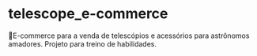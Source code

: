 # telescope_e-commerce
🔭E-commerce para a venda de telescópios e acessórios para astrônomos amadores. Projeto para treino de habilidades.
